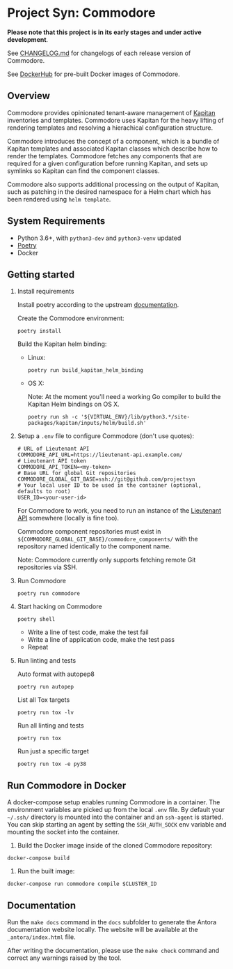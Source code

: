 # Project Syn: Commodore

**Please note that this project is in its early stages and under active development**.

See [CHANGELOG.md](/CHANGELOG.md) for changelogs of each release version of
Commodore.

See [DockerHub](https://hub.docker.com/r/projectsyn/commodore) for pre-built
Docker images of Commodore.

## Overview

Commodore provides opinionated tenant-aware management of
[Kapitan](https://kapitan.dev/) inventories and templates. Commodore uses
Kapitan for the heavy lifting of rendering templates and resolving a
hierachical configuration structure.

Commodore introduces the concept of a component, which is a bundle of Kapitan
templates and associated Kapitan classes which describe how to render the
templates. Commodore fetches any components that are required for a given
configuration before running Kapitan, and sets up symlinks so Kapitan can find
the component classes.

Commodore also supports additional processing on the output of Kapitan, such
as patching in the desired namespace for a Helm chart which has been rendered
using `helm template`.

## System Requirements

* Python 3.6+, with `python3-dev` and `python3-venv` updated
* [Poetry](https://github.com/python-poetry/poetry)
* Docker

## Getting started

1. Install requirements

   Install poetry according to the upstream
   [documentation](https://github.com/python-poetry/poetry#installation).

   Create the Commodore environment:

    ```console
    poetry install
    ```

    Build the Kapitan helm binding:
    * Linux:

       ```console
       poetry run build_kapitan_helm_binding
       ```

    * OS X:

      Note: At the moment you'll need a working Go compiler to build the Kapitan Helm
      bindings on OS X.

      ```console
      poetry run sh -c '${VIRTUAL_ENV}/lib/python3.*/site-packages/kapitan/inputs/helm/build.sh'
      ```

1. Setup a `.env` file to configure Commodore (don't use quotes):

   ```shell
   # URL of Lieutenant API
   COMMODORE_API_URL=https://lieutenant-api.example.com/
   # Lieutenant API token
   COMMODORE_API_TOKEN=<my-token>
   # Base URL for global Git repositories
   COMMODORE_GLOBAL_GIT_BASE=ssh://git@github.com/projectsyn
   # Your local user ID to be used in the container (optional, defaults to root)
   USER_ID=<your-user-id>
   ```

   For Commodore to work, you need to run an instance of the
   [Lieutenant API](https://github.com/projectsyn/lieutenant-api) somewhere
   (locally is fine too).

   Commodore component repositories must exist in
   `${COMMODORE_GLOBAL_GIT_BASE}/commodore_components/` with the repository
   named identically to the component name.

   Note: Commodore currently only supports fetching remote Git repositories
   via SSH.

1. Run Commodore

   ```console
   poetry run commodore
   ```

1. Start hacking on Commodore

   ```console
   poetry shell
   ```

   - Write a line of test code, make the test fail
   - Write a line of application code, make the test pass
   - Repeat

1. Run linting and tests

   Auto format with autopep8
   ```console
   poetry run autopep
   ```

   List all Tox targets
   ```console
   poetry run tox -lv
   ```

   Run all linting and tests
   ```console
   poetry run tox
   ```

   Run just a specific target
   ```console
   poetry run tox -e py38
   ```


## Run Commodore in Docker

A docker-compose setup enables running Commodore in a container.
The environment variables are picked up from the local `.env` file.
By default your `~/.ssh/` directory is mounted into the container and an `ssh-agent` is started.
You can skip starting an agent by setting the `SSH_AUTH_SOCK` env variable and mounting the socket into the container.

1. Build the Docker image inside of the cloned Commodore repository:

```console
docker-compose build
```

1. Run the built image:

```console
docker-compose run commodore compile $CLUSTER_ID
```

## Documentation

Run the `make docs` command in the `docs` subfolder to generate the Antora documentation website locally. The website will be available at the `_antora/index.html` file.

After writing the documentation, please use the `make check` command and correct any warnings raised by the tool.
